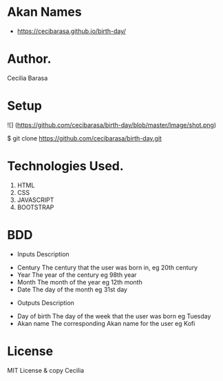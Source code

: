 # Akan Names
* https://cecibarasa.github.io/birth-day/
# Author.
Cecilia Barasa

# Setup
![]
(https://github.com/cecibarasa/birth-day/blob/master/Image/shot.png)

$ git clone https://github.com/cecibarasa/birth-day.git

# Technologies Used.
1. HTML
2. CSS
3. JAVASCRIPT
4. BOOTSTRAP

# BDD
- Inputs	Description
* Century	The century that the user was born in, eg 20th century
* Year	The year of the century eg 98th year
* Month	The month of the year eg 12th month
* Date	The day of the month eg 31st day
- Outputs	Description
* Day of birth	The day of the week that the user was born eg Tuesday
* Akan name	The corresponding Akan name for the user eg Kofi

# License
MIT License & copy Cecilia
